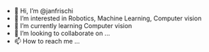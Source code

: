 - 👋 Hi, I’m @janfrischi
- 👀 I’m interested in Robotics, Machine Learning, Computer vision
- 🌱 I’m currently learning Computer vision
- 💞️ I’m looking to collaborate on ...
- 📫 How to reach me ...

<!---
janfrischi/janfrischi is a ✨ special ✨ repository because its `README.md` (this file) appears on your GitHub profile.
You can click the Preview link to take a look at your changes.
--->
